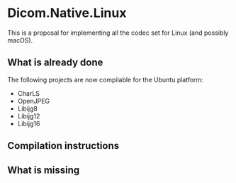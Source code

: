 # Dicom.Native.Linux

This is a proposal for implementing all the codec set for Linux (and possibly macOS).

## What is already done
The following projects are now compilable for the Ubuntu platform:
- CharLS
- OpenJPEG
- Libijg8
- Libijg12
- Libijg16

## Compilation instructions

## What is missing
